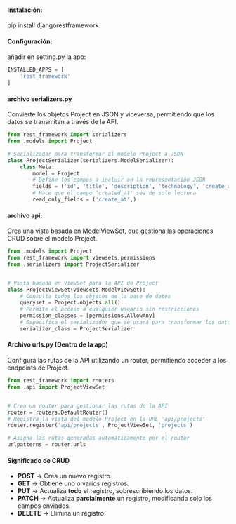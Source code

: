 #### Instalación:
pip install djangorestframework


#### Configuración:
añadir en setting.py la app:

```python
INSTALLED_APPS = [
    'rest_framework'
]
``` 


#### archivo serializers.py
Convierte los objetos Project en JSON y viceversa, permitiendo que los datos se transmitan a través de la API.

```python
from rest_framework import serializers
from .models import Project

# Serializador para transformar el modelo Project a JSON
class ProjectSerializer(serializers.ModelSerializer):
    class Meta:
        model = Project
        # Define los campos a incluir en la representación JSON
        fields = ('id', 'title', 'description', 'technology', 'create_at')
        # Hace que el campo 'created_at' sea de solo lectura
        read_only_fields = ('create_at',)
```


#### archivo api:
Crea una vista basada en ModelViewSet, que gestiona las operaciones CRUD sobre el modelo Project.
```python
from .models import Project
from rest_framework import viewsets,permissions
from .serializers import ProjectSerializer


# Vista basada en ViewSet para la API de Project
class ProjectViewSet(viewsets.ModelViewSet):
    # Consulta todos los objetos de la base de datos
    queryset = Project.objects.all()
    # Permite el acceso a cualquier usuario sin restricciones
    permission_classes = [permissions.AllowAny]
    # Especifica el serializador que se usará para transformar los datos
    serializer_class = ProjectSerializer
```


#### Archivo urls.py (Dentro de la app)
Configura las rutas de la API utilizando un router, permitiendo acceder a los endpoints de Project.
```python
from rest_framework import routers
from .api import ProjectViewSet


# Crea un router para gestionar las rutas de la API
router = routers.DefaultRouter()
# Registra la vista del modelo Project en la URL 'api/projects'
router.register('api/projects', ProjectViewSet, 'projects')

# Asigna las rutas generadas automáticamente por el router
urlpatterns = router.urls
```


#### Significado de CRUD
- **POST** → Crea un nuevo registro.  
- **GET** → Obtiene uno o varios registros.  
- **PUT** → Actualiza **todo** el registro, sobrescribiendo los datos.  
- **PATCH** → Actualiza **parcialmente** un registro, modificando solo los campos enviados.  
- **DELETE** → Elimina un registro.